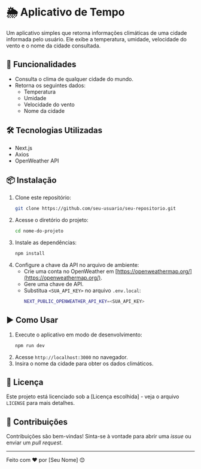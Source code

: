# 🌦 Aplicativo de Tempo

Um aplicativo simples que retorna informações climáticas de uma cidade informada pelo usuário. Ele exibe a temperatura, umidade, velocidade do vento e o nome da cidade consultada.

## 🚀 Funcionalidades

* Consulta o clima de qualquer cidade do mundo.
* Retorna os seguintes dados:
  * Temperatura
  * Umidade
  * Velocidade do vento
  * Nome da cidade

## 🛠 Tecnologias Utilizadas

* Next.js
* Axios
* OpenWeather API

## 📦 Instalação

1. Clone este repositório:
   ```bash
   git clone https://github.com/seu-usuario/seu-repositorio.git
   ```
2. Acesse o diretório do projeto:
   ```bash
   cd nome-do-projeto
   ```
3. Instale as dependências:
   ```bash
   npm install
   ```
4. Configure a chave da API no arquivo de ambiente:
   * Crie uma conta no OpenWeather em [https://openweathermap.org/](https://openweathermap.org/).
   * Gere uma chave de API.
   * Substitua `<SUA_API_KEY>` no arquivo `.env.local`:
     ```bash
     NEXT_PUBLIC_OPENWEATHER_API_KEY=<SUA_API_KEY>
     ```

## ▶️ Como Usar

1. Execute o aplicativo em modo de desenvolvimento:
   ```bash
   npm run dev
   ```
2. Acesse `http://localhost:3000` no navegador.
3. Insira o nome da cidade para obter os dados climáticos.

## 📜 Licença

Este projeto está licenciado sob a [Licença escolhida] - veja o arquivo `LICENSE` para mais detalhes.

## 🙌 Contribuições

Contribuições são bem-vindas! Sinta-se à vontade para abrir uma *issue* ou enviar um *pull request*.

---

Feito com ❤️ por [Seu Nome] 😊

